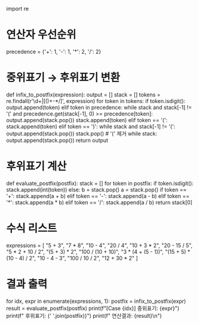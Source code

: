 import re

# 연산자 우선순위
precedence = {'+': 1, '-': 1, '*': 2, '/': 2}

# 중위표기 → 후위표기 변환
def infix_to_postfix(expression):
    output = []
    stack = []
    tokens = re.findall(r'\d+|[()+\-*/]', expression)
    for token in tokens:
        if token.isdigit():
            output.append(token)
        elif token in precedence:
            while stack and stack[-1] != '(' and precedence.get(stack[-1], 0) >= precedence[token]:
                output.append(stack.pop())
            stack.append(token)
        elif token == '(':
            stack.append(token)
        elif token == ')':
            while stack and stack[-1] != '(':
                output.append(stack.pop())
            stack.pop()  # '(' 제거
    while stack:
        output.append(stack.pop())
    return output

# 후위표기 계산
def evaluate_postfix(postfix):
    stack = []
    for token in postfix:
        if token.isdigit():
            stack.append(int(token))
        else:
            b = stack.pop()
            a = stack.pop()
            if token == '+': stack.append(a + b)
            elif token == '-': stack.append(a - b)
            elif token == '*': stack.append(a * b)
            elif token == '/': stack.append(a / b)
    return stack[0]

# 수식 리스트
expressions = [
    "5 + 3",
    "7 * 8",
    "10 - 4",
    "20 / 4",
    "10 + 3 * 2",
    "20 - 15 / 5",
    "5 * 2 + 10 / 2",
    "(5 + 3) * 2",
    "100 / (10 + 10)",
    "3 * (4 + (5 - 1))",
    "(15 + 5) * (10 - 4) / 2",
    "10 - 4 - 3",
    "100 / 10 / 2",
    "12 + 30 * 2"
]

# 결과 출력
for idx, expr in enumerate(expressions, 1):
    postfix = infix_to_postfix(expr)
    result = evaluate_postfix(postfix)
    print(f"[Case {idx}] 중위표기: {expr}")
    print(f"         후위표기: {' '.join(postfix)}")
    print(f"         연산결과: {result}\n")
